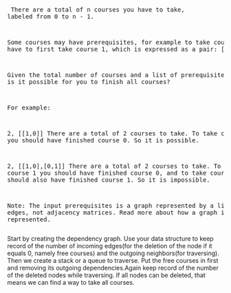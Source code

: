 <backquote><pre>
There are a total of n courses you have to take, labeled from 0 to n - 1.

Some courses may have prerequisites, for example to take course 0 you have to first take course 1, which is expressed as a pair: [0,1]

Given the total number of courses and a list of prerequisite pairs, is it possible for you to finish all courses?

For example:

2, [[1,0]]
There are a total of 2 courses to take. To take course 1 you should have finished course 0. So it is possible.

2, [[1,0],[0,1]]
There are a total of 2 courses to take. To take course 1 you should have finished course 0, and to take course 0 you should also have finished course 1. So it is impossible.

Note:
The input prerequisites is a graph represented by a list of edges, not adjacency matrices. Read more about how a graph is represented.
</backquote></pre>

Start by creating the dependency graph. Use your data structure to keep record of the number of incoming edges(for the deletion of the node if it equals 0, namely free courses) and the outgoing neighbors(for traversing). Then we create a stack or a queue to traverse. Put the free courses in first and removing its outgoing dependencies.Again keep record of the number of the deleted nodes while traversing. If all nodes can be deleted, that means we can find a way to take all courses.